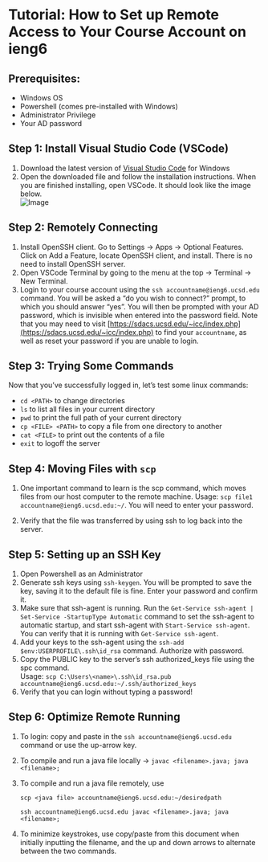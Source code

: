 # Tutorial: How to Set up Remote Access to Your Course Account on ieng6

## **Prerequisites:**
- Windows OS
- Powershell (comes pre-installed with Windows)
- Administrator Privilege
- Your AD password

## **Step 1: Install Visual Studio Code (VSCode)**
1. Download the latest version of [Visual Studio Code](https://code.visualstudio.com/) for Windows
2. Open the downloaded file and follow the installation instructions. When you are finished installing, open VSCode. It should look like the image below.  
![Image](https://ssgadient.github.io/CSE15L/Lab-1/InstallVSCode.PNG)

## **Step 2: Remotely Connecting**
1. Install OpenSSH client. Go to Settings → Apps → Optional Features. Click on Add a Feature, locate OpenSSH client, and install. There is no need to install OpenSSH server. 
2. Open VSCode Terminal by going to the menu at the top → Terminal → New Terminal. 
3. Login to your course account using the ```ssh accountname@ieng6.ucsd.edu``` command. You will be asked a “do you wish to connect?” prompt, to which you should answer “yes”. You will then be prompted with your AD password, which is invisible when entered into the password field. Note that you may need to visit [https://sdacs.ucsd.edu/~icc/index.php](https://sdacs.ucsd.edu/~icc/index.php) to find your ```accountname```, as well as reset your password if you are unable to login. 


## **Step 3: Trying Some Commands**
Now that you’ve successfully logged in, let’s test some linux commands:
- `cd <PATH>` to change directories
- `ls` to list all files in your current directory
- `pwd` to print the full path of your current directory  
- `cp <FILE> <PATH>` to copy a file from one directory to another
- `cat <FILE>` to print out the contents of a file
- `exit` to logoff the server


## **Step 4: Moving Files with ```scp```**
1. One important command to learn is the scp command, which moves files from our host computer to the remote machine. Usage: ```scp file1 accountname@ieng6.ucsd.edu:~/```. You will need to enter your password. 

2. Verify that the file was transferred by using ssh to log back into the server. 

## **Step 5: Setting up an SSH Key**
1. Open Powershell as an Administrator
2. Generate ssh keys using ```ssh-keygen```. You will be prompted to save the key, saving it to the default file is fine. Enter your password and confirm it. 
3. Make sure that ssh-agent is running. Run the ```Get-Service ssh-agent | Set-Service -StartupType Automatic``` command to set the ssh-agent to automatic startup, and start ssh-agent with ```Start-Service ssh-agent```. You can verify that it is running with ```Get-Service ssh-agent```. 
4. Add your keys to the ssh-agent using the ```ssh-add $env:USERPROFILE\.ssh\id_rsa``` command. Authorize with password. 
5. Copy the PUBLIC key to the server’s ssh authorized_keys file using the spc command.  
Usage: ```scp C:\Users\<name>\.ssh\id_rsa.pub accountname@ieng6.ucsd.edu:~/.ssh/authorized_keys```
6. Verify that you can login without typing a password! 

## **Step 6: Optimize Remote Running**
1. To login: copy and paste in the ```ssh accountname@ieng6.ucsd.edu``` command or use the up-arrow key.
2. To compile and run a java file locally → ```javac <filename>.java; java <filename>;```
3. To compile and run a java file remotely, use

    ```scp <java file> accountname@ieng6.ucsd.edu:~/desiredpath```  

    ```ssh accountname@ieng6.ucsd.edu javac <filename>.java; java <filename>;```

4. To minimize keystrokes, use copy/paste from this document when initially inputting the filename, and the up and down arrows to alternate between the two commands. 
